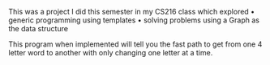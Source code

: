 This was a project I did this semester in my CS216 class which explored
• generic programming using templates
• solving problems using a Graph as the data structure

This program when implemented will tell you the fast path to get from one 4 letter word to another with only changing one letter at a time. 
